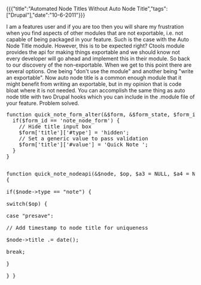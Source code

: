 {{{"title":"Automated Node Titles Without Auto Node Title","tags":["Drupal"],"date":"10-6-2011"}}}

<p>I am a features user and if you are too then you will share my frustration when you find aspects of other modules that are not exportable, i.e. not capable of being packaged in your feature.  Such is the case with the Auto Node Title module.  However, this is to be expected right?  Ctools module provides the api for making things exportable and we should know not every developer will go ahead and implement this in their module.  So back to our discovery of the non-exportable.  When we get to this point there are several options.  One being "don't use the module" and another being "write an exportable".  Now auto node title is a common enough module that it might benefit from writing an exportable, but in my opinion that is code bloat where it is not needed.  You can accomplish the same thing as auto node title with two Drupal hooks which you can include in the .module file of your feature.  Problem solved.  
<pre>function quick_note_form_alter(&#38;$form, &#38;$form_state, $form_id){      
  if($form_id == 'note_node_form') {        
    // Hide title input box     
    $form['title']['#type'] = 'hidden';       
    // Set a generic value to pass validation     
    $form['title']['#value'] = 'Quick Note ';   
  } 
}  

function quick_note_nodeapi(&#38;$node, $op, $a3 = NULL, $a4 = NULL) {   
  if($node-&#62;type == "note") {     
    switch($op) {       
      case "presave":         
        // Add timestamp to node title for uniqueness         
        $node-&#62;title .= date();        
      break;     
      }   
  } 
}</pre></p>